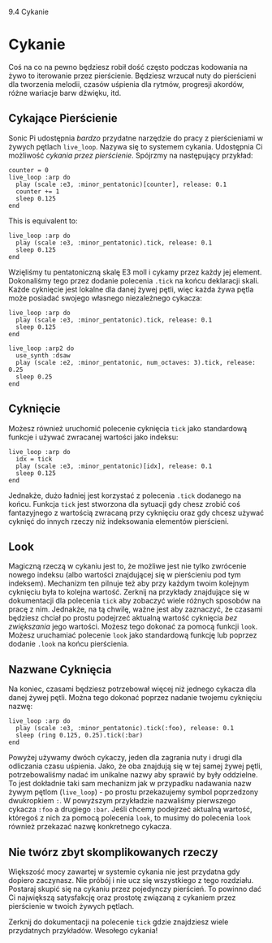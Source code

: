 9.4 Cykanie

# Cykanie

Coś na co na pewno będziesz robił dość często podczas kodowania na żywo 
to iterowanie przez pierścienie. Będziesz wrzucał nuty do pierścieni dla 
tworzenia melodii, czasów uśpienia dla rytmów, progresji akordów, różne wariacje 
barw dźwięku, itd.

## Cykające Pierścienie

Sonic Pi udostępnia *bardzo* przydatne narzędzie do pracy z pierścieniami 
w żywych pętlach `live_loop`. Nazywa się to systemem cykania. Udostępnia 
Ci możliwość *cykania przez pierścienie*. Spójrzmy na następujący przykład: 

```
counter = 0
live_loop :arp do
  play (scale :e3, :minor_pentatonic)[counter], release: 0.1
  counter += 1
  sleep 0.125
end
```

This is equivalent to:

```
live_loop :arp do
  play (scale :e3, :minor_pentatonic).tick, release: 0.1
  sleep 0.125
end
```

Wzięliśmy tu pentatoniczną skalę E3 moll i cykamy przez każdy jej element. 
Dokonaliśmy tego przez dodanie polecenia `.tick` na końcu deklaracji skali. 
Każde cyknięcie jest lokalne dla danej żywej pętli, więc każda żywa pętla 
może posiadać swojego własnego niezależnego cykacza:

```
live_loop :arp do
  play (scale :e3, :minor_pentatonic).tick, release: 0.1
  sleep 0.125
end

live_loop :arp2 do
  use_synth :dsaw
  play (scale :e2, :minor_pentatonic, num_octaves: 3).tick, release: 0.25
  sleep 0.25
end
```

## Cyknięcie

Możesz również uruchomić polecenie cyknięcia `tick` jako standardową funkcje 
i używać zwracanej wartości jako indeksu: 

```
live_loop :arp do
  idx = tick
  play (scale :e3, :minor_pentatonic)[idx], release: 0.1
  sleep 0.125
end
```

Jednakże, dużo ładniej jest korzystać z polecenia `.tick` dodanego na końcu. 
Funkcja `tick` jest stworzona dla sytuacji gdy chesz zrobić coś fantazyjnego 
z wartością zwracaną przy cyknięciu oraz gdy chcesz używać cyknięć 
do innych rzeczy niż indeksowania elementów pierścieni.

## Look

Magiczną rzeczą w cykaniu jest to, że możliwe jest nie tylko zwrócenie  
nowego indeksu (albo wartości znajdującej się w pierścieniu pod tym 
indeksem). Mechanizm ten pilnuje też aby przy każdym twoim kolejnym 
cyknięciu była to kolejna wartość. Zerknij na przykłady znajdujące się 
w dokumentacji dla polecenia `tick` aby zobaczyć wiele różnych sposobów 
na pracę z nim. Jednakże, na tą chwilę, ważne jest aby zaznaczyć, że czasami 
będziesz chciał po prostu podejrzeć aktualną wartość cyknięcia *bez zwiększania* 
jego wartości. Możesz tego dokonać za pomocą funkcji `look`. Możesz uruchamiać 
polecenie `look` jako standardową funkcję lub poprzez dodanie `.look` 
na końcu pierścienia.

## Nazwane Cyknięcia

Na koniec, czasami będziesz potrzebował więcej niż jednego cykacza dla 
danej żywej pętli. Można tego dokonać poprzez nadanie twojemu cyknięciu 
nazwę: 

```
live_loop :arp do
  play (scale :e3, :minor_pentatonic).tick(:foo), release: 0.1
  sleep (ring 0.125, 0.25).tick(:bar)
end
```

Powyżej używamy dwóch cykaczy, jeden dla zagrania nuty i drugi dla  
odliczania czasu uśpienia. Jako, że oba znajdują się w tej samej żywej pętli, 
potrzebowaliśmy nadać im unikalne nazwy aby sprawić by były oddzielne. 
To jest dokładnie taki sam mechanizm jak w przypadku nadawania nazw 
żywym pętlom (`live_loop`) - po prostu przekazujemy symbol poprzedzony 
dwukropkiem `:`. W powyższym przykładzie nazwaliśmy pierwszego 
cykacza `:foo` a drugiego `:bar`. Jeśli chcemy podejrzeć aktualną 
wartość, któregoś z nich za pomocą polecenia `look`, to musimy 
do polecenia `look` również przekazać nazwę konkretnego cykacza.

## Nie twórz zbyt skomplikowanych rzeczy

Większość mocy zawartej w systemie cykania nie jest przydatna gdy 
dopiero zaczynasz. Nie próbój i nie ucz się wszystkiego z tego 
rozdziału. Postaraj skupić się na cykaniu przez pojedynczy pierścień. 
To powinno dać Ci największą satysfakcję oraz prostotę związaną 
z cykaniem przez pierścienie w twoich żywych pętlach. 

Zerknij do dokumentacji na polecenie `tick` gdzie znajdziesz wiele 
przydatnych przykładów. Wesołego cykania!
